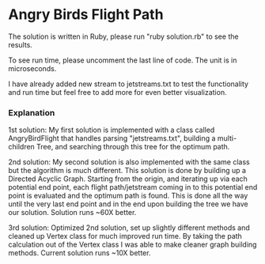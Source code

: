 # Angry Birds Flight Path

The solution is written in Ruby, please run "ruby solution.rb" to see the results. 

To see run time, please uncomment the last line of code. The unit is in microseconds. 

I have already added new stream to jetstreams.txt to test the functionality and run time but feel free to add more for even better visualization.

### Explanation
1st solution: My first solution is implemented with a class called AngryBirdFlight that handles parsing "jetstreams.txt", building a multi-children Tree, and searching through this tree for the optimum path. 

2nd solution: My second solution is also implemented with the same class but the algorithm is much different. This solution is done by building up a Directed Acyclic Graph. Starting from the origin, and iterating up via each potential end point, each flight path/jetstream coming in to this potential end point is evaluated and the optimum path is found. This is done all the way until the very last end point and in the end upon building the tree we have our solution. Solution runs ~60X better.

3rd solution: Optimized 2nd solution, set up slightly different methods and cleaned up Vertex class for much improved run time. By taking the path calculation out of the Vertex class I was able to make cleaner graph building methods. Current solution runs ~10X better.